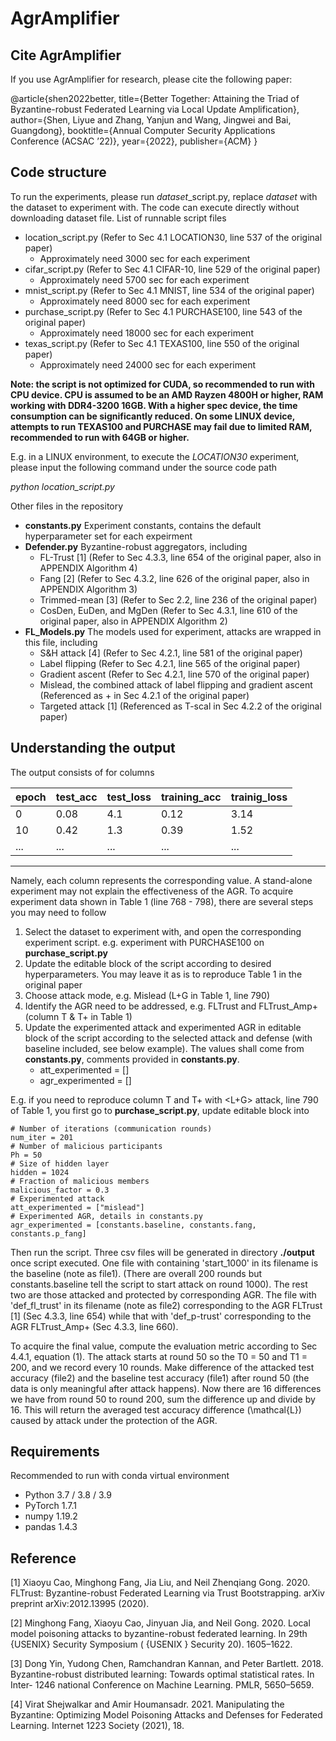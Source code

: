 # AgrAmplifier

## Cite AgrAmplifier
If you use AgrAmplifier for research, please cite the following paper:

@article{shen2022better,
  title={Better Together: Attaining the Triad of Byzantine-robust Federated Learning via Local Update Amplification},
  author={Shen, Liyue and Zhang, Yanjun and Wang, Jingwei and Bai, Guangdong},
  booktitle={Annual Computer Security Applications Conference (ACSAC ’22)},
  year={2022},
  publisher={ACM}
}

## Code structure
To run the experiments, please run *dataset*_script.py, replace *dataset* with the dataset to experiment with.
The code can execute directly without downloading dataset file. List of runnable script files
* location_script.py (Refer to  Sec 4.1 LOCATION30, line 537 of the original paper)
  * Approximately need 3000 sec for each experiment
* cifar_script.py (Refer to Sec 4.1 CIFAR-10, line 529 of the original paper)
  * Approximately need 5700 sec for each experiment
* mnist_script.py (Refer to Sec 4.1 MNIST, line 534 of the original paper)
  * Approximately need 8000 sec for each experiment
* purchase_script.py (Refer to Sec 4.1 PURCHASE100, line 543 of the original paper)
  * Approximately need 18000 sec for each experiment
* texas_script.py (Refer to Sec 4.1 TEXAS100, line 550 of the original paper)
  * Approximately need 24000 sec for each experiment

__Note: the script is not optimized for CUDA, so recommended to run with CPU device. CPU is assumed to be an AMD Rayzen 4800H or higher, RAM working with DDR4-3200 16GB. With a higher spec device, the time consumption can be significantly reduced. On some LINUX device, attempts to run TEXAS100 and PURCHASE may fail due to limited RAM, recommended to run with 64GB or higher.__

E.g. in a LINUX environment, to execute the *LOCATION30*
experiment, please input the following command under the source code path

*python location_script.py*

Other files in the repository
* __constants.py__ Experiment constants, contains the default hyperparameter set for each expeirment
* __Defender.py__ Byzantine-robust aggregators, including
  * FL-Trust [1] (Refer to Sec 4.3.3, line 654 of the original paper, also in APPENDIX Algorithm 4)
  * Fang [2] (Refer to Sec 4.3.2, line 626 of the original paper, also in APPENDIX Algorithm 3)
  * Trimmed-mean [3] (Refer to Sec 2.2, line 236 of the original paper)
  * CosDen, EuDen, and MgDen (Refer to Sec 4.3.1, line 610 of the original paper, also in APPENDIX Algorithm 2)
* __FL_Models.py__ The models used for experiment, attacks are wrapped in this file, including
  * S&H attack [4] (Refer to Sec 4.2.1, line 581 of the original paper)
  * Label flipping (Refer to Sec 4.2.1, line 565 of the original paper)
  * Gradient ascent (Refer to Sec 4.2.1, line 570 of the original paper)
  * Mislead, the combined attack of label flipping and gradient ascent (Referenced as <L-flip>+<G-asc> in Sec 4.2.1 of the original paper)
  * Targeted attack [1] (Referenced as T-scal in Sec 4.2.2 of the original paper)

## Understanding the output
The output consists of for columns

| epoch | test_acc | test_loss | training_acc | trainig_loss |
|-------|----------|-----------|--------------|--------------|
| 0     | 0.08     | 4.1       | 0.12         | 3.14         |
| 10    | 0.42     | 1.3       | 0.39         | 1.52         |
| ...   | ...      | ...       | ...          | ...          |  
---
Namely, each column represents the corresponding value. A stand-alone experiment may not explain the effectiveness of the AGR.
To acquire experiment data shown in Table 1 (line 768 - 798), there are several steps you may need to follow
1. Select the dataset to experiment with, and open the corresponding experiment script. e.g. experiment with PURCHASE100 on __purchase_script.py__
2. Update the editable block of the script according to desired hyperparameters. You may leave it as is to reproduce Table 1 in the original paper
3. Choose attack mode, e.g. Mislead (L+G in Table 1, line 790)
4. Identify the AGR need to be addressed, e.g. FLTrust and FLTrust_Amp+ (column T & T+ in Table 1)
5. Update the experimented attack and experimented AGR in editable block of the script according to the selected attack and defense (with baseline included, see below example). The values shall come from __constants.py__, comments provided in __constants.py__.
   * att_experimented = []
   * agr_experimented = []

E.g. if you need to reproduce column T and T+ with <L+G> attack, line 790 of Table 1, you first go to __purchase_script.py__, update editable block into
```
# Number of iterations (communication rounds)
num_iter = 201
# Number of malicious participants
Ph = 50
# Size of hidden layer
hidden = 1024
# Fraction of malicious members
malicious_factor = 0.3
# Experimented attack
att_experimented = ["mislead"]
# Experimented AGR, details in constants.py
agr_experimented = [constants.baseline, constants.fang, constants.p_fang]
```
Then run the script.
Three csv files will be generated in directory __./output__ once script executed. One file with containing 'start_1000' in its filename is the baseline (note as file1). (There are overall 200 rounds but constants.baseline tell the script to start attack on round 1000). The rest two are those attacked and protected by corresponding AGR.
The file with 'def_fl_trust' in its filename (note as file2) corresponding to the AGR FLTrust [1] (Sec 4.3.3, line 654) while that with 'def_p-trust' corresponding to the AGR FLTrust_Amp+ (Sec 4.3.3, line 660).

To acquire the final value, compute the evaluation metric according to Sec 4.4.1, equation (1). The attack starts at round 50 so the T0 = 50 and T1 = 200, and we record every 10 rounds. Make difference of the attacked test accuracy (file2) and the baseline test accuracy (file1) after round 50 (the data is only meaningful after attack happens).
Now there are 16 differences we have from round 50 to round 200, sum the difference up and divide by 16. This will return the averaged test accuracy difference (\mathcal{L}) caused by attack under the protection of the AGR.


## Requirements
Recommended to run with conda virtual environment
* Python 3.7 / 3.8 / 3.9
* PyTorch 1.7.1
* numpy 1.19.2
* pandas 1.4.3

## Reference
[1] Xiaoyu Cao, Minghong Fang, Jia Liu, and Neil Zhenqiang Gong. 2020. FLTrust: Byzantine-robust Federated Learning via Trust Bootstrapping. arXiv preprint arXiv:2012.13995 (2020).

[2] Minghong Fang, Xiaoyu Cao, Jinyuan Jia, and Neil Gong. 2020. Local model poisoning attacks to byzantine-robust federated learning. In 29th {USENIX} Security Symposium ( {USENIX } Security 20). 1605–1622.

[3] Dong Yin, Yudong Chen, Ramchandran Kannan, and Peter Bartlett. 2018. Byzantine-robust distributed learning: Towards optimal statistical rates. In Inter- 1246 national Conference on Machine Learning. PMLR, 5650–5659.

[4] Virat Shejwalkar and Amir Houmansadr. 2021. Manipulating the Byzantine: Optimizing Model Poisoning Attacks and Defenses for Federated Learning. Internet 1223 Society (2021), 18.
